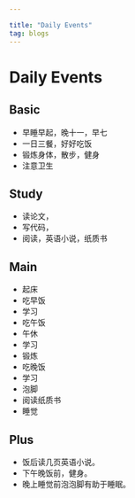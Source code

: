 ```yaml
---

title: "Daily Events"
tag: blogs
---
```



# Daily Events
## Basic
- 早睡早起，晚十一，早七
- 一日三餐，好好吃饭
- 锻炼身体，散步，健身
- 注意卫生

## Study
- 读论文，
- 写代码，
- 阅读，英语小说，纸质书

## Main
- 起床
- 吃早饭
- 学习
- 吃午饭
- 午休
- 学习
- 锻炼
- 吃晚饭
- 学习
- 泡脚
- 阅读纸质书
- 睡觉


## Plus
- 饭后读几页英语小说。
- 下午晚饭前，健身。
- 晚上睡觉前泡泡脚有助于睡眠。
